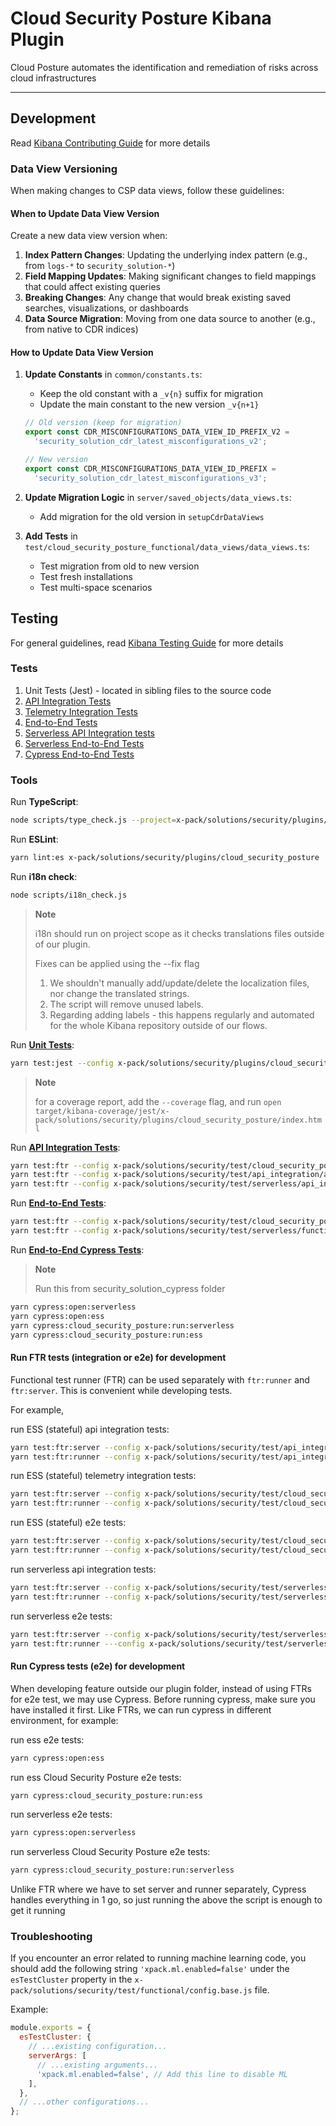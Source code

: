 # Cloud Security Posture Kibana Plugin

Cloud Posture automates the identification and remediation of risks across cloud infrastructures

---

## Development

Read [Kibana Contributing Guide](https://github.com/elastic/kibana/blob/main/CONTRIBUTING.md) for more details

### Data View Versioning

When making changes to CSP data views, follow these guidelines:

#### When to Update Data View Version

Create a new data view version when:

1. **Index Pattern Changes**: Updating the underlying index pattern (e.g., from `logs-*` to `security_solution-*`)
2. **Field Mapping Updates**: Making significant changes to field mappings that could affect existing queries
3. **Breaking Changes**: Any change that would break existing saved searches, visualizations, or dashboards
4. **Data Source Migration**: Moving from one data source to another (e.g., from native to CDR indices)

#### How to Update Data View Version

1. **Update Constants** in `common/constants.ts`:

   - Keep the old constant with a `_v{n}` suffix for migration
   - Update the main constant to the new version `_v{n+1}`

   ```typescript
   // Old version (keep for migration)
   export const CDR_MISCONFIGURATIONS_DATA_VIEW_ID_PREFIX_V2 =
     'security_solution_cdr_latest_misconfigurations_v2';

   // New version
   export const CDR_MISCONFIGURATIONS_DATA_VIEW_ID_PREFIX =
     'security_solution_cdr_latest_misconfigurations_v3';
   ```

2. **Update Migration Logic** in `server/saved_objects/data_views.ts`:
   - Add migration for the old version in `setupCdrDataViews`
3. **Add Tests** in `test/cloud_security_posture_functional/data_views/data_views.ts`:

   - Test migration from old to new version
   - Test fresh installations
   - Test multi-space scenarios

## Testing

For general guidelines, read [Kibana Testing Guide](https://www.elastic.co/guide/en/kibana/current/development-tests.html) for more details

### Tests

1. Unit Tests (Jest) - located in sibling files to the source code
1. [API Integration Tests](../../test/api_integration/apis/cloud_security_posture/config.ts)
1. [Telemetry Integration Tests](../../test/cloud_security_posture_api/config.ts)
1. [End-to-End Tests](../../test/cloud_security_posture_functional/config.ts)
1. [Serverless API Integration tests](../../test/serverless/api_integration/configs/config.ts)
1. [Serverless End-to-End Tests](../../test/serverless/functional/configs/config.ts)
1. [Cypress End-to-End Tests](../../test/security_solution_cypress/cypress/e2e/cloud_security_posture)

### Tools

Run **TypeScript**:

```bash
node scripts/type_check.js --project=x-pack/solutions/security/plugins/cloud_security_posture/tsconfig.json
```

Run **ESLint**:

```bash
yarn lint:es x-pack/solutions/security/plugins/cloud_security_posture
```

Run **i18n check**:

```bash
node scripts/i18n_check.js
```

> **Note**
>
> i18n should run on project scope as it checks translations files outside of our plugin.
>
> Fixes can be applied using the --fix flag
>
> 1. We shouldn't manually add/update/delete the localization files, nor change the translated strings.
> 2. The script will remove unused labels.
> 3. Regarding adding labels - this happens regularly and automated for the whole Kibana repository outside of our flows.

Run [**Unit Tests**](https://www.elastic.co/guide/en/kibana/current/development-tests.html#_unit_testing):

```bash
yarn test:jest --config x-pack/solutions/security/plugins/cloud_security_posture/jest.config.js
```

> **Note**
>
> for a coverage report, add the `--coverage` flag, and run `open target/kibana-coverage/jest/x-pack/solutions/security/plugins/cloud_security_posture/index.html`

Run [**API Integration Tests**](https://docs.elastic.dev/kibana-dev-docs/tutorials/testing-plugins#):

```bash
yarn test:ftr --config x-pack/solutions/security/test/cloud_security_posture_api/config.ts
yarn test:ftr --config x-pack/solutions/security/test/api_integration/apis/cloud_security_posture/config.ts
yarn test:ftr --config x-pack/solutions/security/test/serverless/api_integration/configs/config.ts --include-tag=cloud_security_posture
```

Run [**End-to-End Tests**](https://www.elastic.co/guide/en/kibana/current/development-tests.html#_running_functional_tests):

```bash
yarn test:ftr --config x-pack/solutions/security/test/cloud_security_posture_functional/config.ts
yarn test:ftr --config x-pack/solutions/security/test/serverless/functional/configs/config.cloud_security_posture.ts
```

Run [**End-to-End Cypress Tests**](https://github.com/elastic/kibana/tree/main/x-pack/solutions/security/test/security_solution_cypress/cypress):

> **Note**
>
> Run this from security_solution_cypress folder

```bash
yarn cypress:open:serverless
yarn cypress:open:ess
yarn cypress:cloud_security_posture:run:serverless
yarn cypress:cloud_security_posture:run:ess
```

#### Run **FTR tests (integration or e2e) for development**

Functional test runner (FTR) can be used separately with `ftr:runner` and `ftr:server`. This is convenient while developing tests.

For example,

run ESS (stateful) api integration tests:

```bash
yarn test:ftr:server --config x-pack/solutions/security/test/api_integration/config.ts
yarn test:ftr:runner --config x-pack/solutions/security/test/api_integration/apis/cloud_security_posture/config.ts
```

run ESS (stateful) telemetry integration tests:

```bash
yarn test:ftr:server --config x-pack/solutions/security/test/cloud_security_posture_api/config.ts
yarn test:ftr:runner --config x-pack/solutions/security/test/cloud_security_posture_api/config.ts
```

run ESS (stateful) e2e tests:

```bash
yarn test:ftr:server --config x-pack/solutions/security/test/cloud_security_posture_functional/config.ts
yarn test:ftr:runner --config x-pack/solutions/security/test/cloud_security_posture_functional/config.ts
```

run serverless api integration tests:

```bash
yarn test:ftr:server --config x-pack/solutions/security/test/serverless/api_integration/configs/config.ts
yarn test:ftr:runner --config x-pack/solutions/security/test/serverless/api_integration/configs/config.ts --include-tag=cloud_security_posture
```

run serverless e2e tests:

```bash
yarn test:ftr:server --config x-pack/solutions/security/test/serverless/functional/configs/config.cloud_security_posture.ts
yarn test:ftr:runner ---config x-pack/solutions/security/test/serverless/functional/configs/config.cloud_security_posture.ts
```

#### Run **Cypress tests (e2e) for development**

When developing feature outside our plugin folder, instead of using FTRs for e2e test, we may use Cypress. Before running cypress, make sure you have installed it first. Like FTRs, we can run cypress in different environment, for example:

run ess e2e tests:

```bash
yarn cypress:open:ess
```

run ess Cloud Security Posture e2e tests:

```bash
yarn cypress:cloud_security_posture:run:ess
```

run serverless e2e tests:

```bash
yarn cypress:open:serverless
```

run serverless Cloud Security Posture e2e tests:

```bash
yarn cypress:cloud_security_posture:run:serverless
```

Unlike FTR where we have to set server and runner separately, Cypress handles everything in 1 go, so just running the above the script is enough to get it running

### Troubleshooting

If you encounter an error related to running machine learning code, you should add the following string `'xpack.ml.enabled=false'` under the `esTestCluster` property in the `x-pack/solutions/security/test/functional/config.base.js` file.

Example:

```javascript
module.exports = {
  esTestCluster: {
    // ...existing configuration...
    serverArgs: [
      // ...existing arguments...
      'xpack.ml.enabled=false', // Add this line to disable ML
    ],
  },
  // ...other configurations...
};
```
